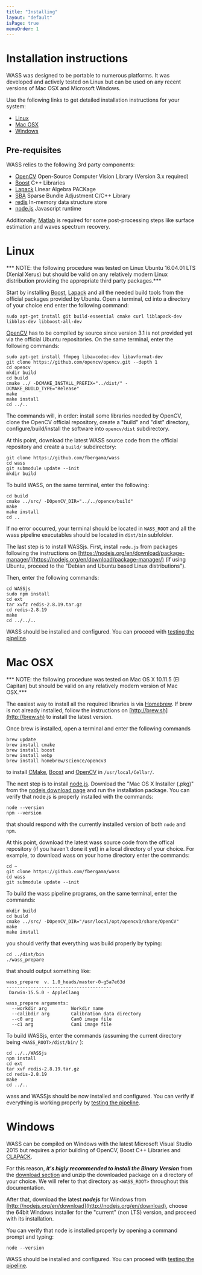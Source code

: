 ```yaml
---
title: "Installing"
layout: "default"
isPage: true
menuOrder: 1
---
```


# Installation instructions

WASS was designed to be portable to numerous platforms. It was developed
and actively tested on Linux but can be used on any recent versions of Mac OSX and Microsoft
Windows.

Use the following links to get detailed installation instructions for your system:

- [Linux](#linux)
- [Mac OSX](#mac-osx)
- [Windows](#windows)

## Pre-requisites

WASS relies to the following 3rd party components:

- [OpenCV](http://opencv.org) Open-Source Computer Vision Library (Version 3.x required) 
- [Boost](http://www.boost.org) C++ Libraries
- [Lapack](http://www.netlib.org/lapack/) Linear Algebra PACKage
- [SBA](http://users.ics.forth.gr/~lourakis/sba/) Sparse Bundle Adjustment C/C++ Library
- [redis](http://redis.io) In-memory data structure store
- [node.js](https://nodejs.org) Javascript runtime

Additionally, [Matlab](http://www.mathworks.com) is required for some post-processing steps like surface estimation and waves spectrum recovery.


# Linux

*** NOTE: the following procedure was tested on Linux Ubuntu 16.04.01 LTS (Xenial Xerus)
but should be valid on any relatively modern Linux distribution providing the appropriate
third party packages.***

Start by installing [Boost](http://www.boost.org), [Lapack](http://www.netlib.org/lapack/) and 
all the needed build tools from the official packages provided by Ubuntu. Open a terminal, cd
into a directory of your choice end enter the following command:

```
sudo apt-get install git build-essential cmake curl liblapack-dev libblas-dev libboost-all-dev 
```

[OpenCV](http://opencv.org) has to be compiled by source since version 3.1 is
not provided yet via the official Ubuntu repositories. On the same terminal,
enter the following commands:

```
sudo apt-get install ffmpeg libavcodec-dev libavformat-dev
git clone https://github.com/opencv/opencv.git --depth 1
cd opencv
mkdir build
cd build 
cmake ../ -DCMAKE_INSTALL_PREFIX="../dist/" -DCMAKE_BUILD_TYPE="Release"
make
make install
cd ../..
```

The commands will, in order: install some libraries needed by OpenCV, clone the OpenCV official
repository, create a "build" and "dist" directory, configure/build/install the software
into ```opencv/dist``` subdirectory.

At this point, download the latest WASS source code from the official repository and 
create a ```build/``` subdirectory: 

```
git clone https://github.com/fbergama/wass
cd wass
git submodule update --init
mkdir build
```

To build WASS, on the same terminal, enter the following:

```
cd build
cmake ../src/ -DOpenCV_DIR="../../opencv/build"
make
make install
cd ..
```

If no error occurred, your terminal should be located in ```WASS_ROOT``` and
all the wass pipeline executables should be located in ```dist/bin```
subfolder.

The last step is to install WASSjs. First, install ```node.js``` from packages
following the instructions on
[https://nodejs.org/en/download/package-manager/](https://nodejs.org/en/download/package-manager/)
(if using Ubuntu, proceed to the "Debian and Ubuntu based Linux
distributions").

Then, enter the following commands:

```
cd WASSjs
sudo npm install
cd ext
tar xvfz redis-2.8.19.tar.gz
cd redis-2.8.19
make
cd ../../..
```

WASS should be installed and configured. You can proceed with [testing the pipeline](testing.html).

# Mac OSX

*** NOTE: the following procedure was tested on Mac OS X 10.11.5 (El Capitan)
but should be valid on any relatively modern version of Mac OSX.***

The easiest way to install all the required libraries is via
[Homebrew](http://brew.sh).  If brew is not already installed, follow the
instructions on [http://brew.sh](http://brew.sh) to install the latest version.


Once brew is installed, open a terminal and enter the following commands

```
brew update
brew install cmake
brew install boost
brew install webp
brew install homebrew/science/opencv3
```

to install [CMake](https://cmake.org), [Boost](http://www.boost.org) and 
[OpenCV](http://opencv.org) in ```/usr/local/Cellar/```.

The next step is to install [node.js](https://nodejs.org). Download the 
"Mac OS X Installer (.pkg)" from the [nodejs download page](http://nodejs.org/en/download)
and run the installation package. You can verify that node.js is properly installed with the
commands:

```
node --version
npm --version
```

that should respond with the currently installed version of both ```node``` and ```npm```.

At this point, download the latest wass source code from the offical repository
(if you haven't done it yet) in a local directory of your choice. For example,
to download wass on your home directory enter the commands:

```
cd ~
git clone https://github.com/fbergama/wass
cd wass
git submodule update --init
```

To build the wass pipeline programs, on the same terminal, enter the commands:

```
mkdir build
cd build
cmake ../src/ -DOpenCV_DIR="/usr/local/opt/opencv3/share/OpenCV"
make
make install
```

you should verify that everything was build properly by typing:

```
cd ../dist/bin
./wass_prepare
```

that should output something like:

```
wass_prepare  v. 1.0_heads/master-0-g5a7e63d
---------------------------------------
 Darwin-15.5.0 - AppleClang

wass_prepare arguments:
  --workdir arg         Workdir name
  --calibdir arg        Calibration data directory
  --c0 arg              Cam0 image file
  --c1 arg              Cam1 image file
```

To build WASSjs, enter the commands (assuming the current directory being ```<WASS_ROOT>/dist/bin/``` ): 

```
cd ../../WASSjs
npm install
cd ext
tar xvf redis-2.8.19.tar.gz
cd redis-2.8.19
make
cd ../..
```

wass and WASSjs should be now installed and configured. You can verify if
everything is working properly by [testing the pipeline](testing.html).


# Windows

WASS can be compiled on Windows with the latest Microsoft Visual Studio 2015
but requires a prior building of OpenCV, Boost C++ Libraries and
[CLAPACK](http://www.netlib.org/clapack/).

For this reason, ***it's higly recommended to install the Binary Version***
from the [download section](/wass/download.html) and unzip the downloaded package on
a directory of your choice. We will refer to that directory as
```<WASS_ROOT>``` throughout this documentation.

After that, download the latest ***nodejs*** for Windows from
[http://nodejs.org/en/download](http://nodejs.org/en/download), choose the
64bit Windows installer for the "current" (non LTS) version, and proceed with
its installation.

You can verify that node is installed properly by opening a command prompt 
and typing:

```
node --version
```

WASS should be installed and configured. You can proceed with [testing the pipeline](testing.html).

